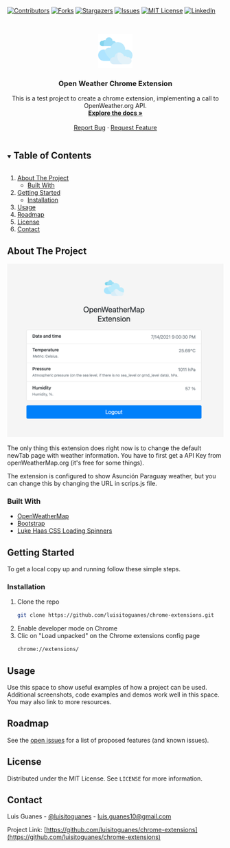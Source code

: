 [![Contributors][contributors-shield]][contributors-url]
[![Forks][forks-shield]][forks-url]
[![Stargazers][stars-shield]][stars-url]
[![Issues][issues-shield]][issues-url]
[![MIT License][license-shield]][license-url]
[![LinkedIn][linkedin-shield]][linkedin-url]

<br />
<p align="center">
  <a href="https://github.com/luisitoguanes/chrome-extensions">
    <img src="images/cloud128.png" alt="Logo" width="80" height="80">
  </a>

  <h3 align="center">Open Weather Chrome Extension</h3>

  <p align="center">
    This is a test project to create a chrome extension, implementing a call to OpenWeather.org API.
    <br />
    <a href="https://github.com/luisitoguanes/chrome-extensions"><strong>Explore the docs »</strong></a>
    <br />
    <br />
    <a href="https://github.com/luisitoguanes/chrome-extensions/issues">Report Bug</a>
    ·
    <a href="https://github.com/luisitoguanes/chrome-extensions/issues">Request Feature</a>
  </p>
</p>



<!-- TABLE OF CONTENTS -->
<details open="open">
  <summary><h2 style="display: inline-block">Table of Contents</h2></summary>
  <ol>
    <li>
      <a href="#about-the-project">About The Project</a>
      <ul>
        <li><a href="#built-with">Built With</a></li>
      </ul>
    </li>
    <li>
      <a href="#getting-started">Getting Started</a>
      <ul>
        <li><a href="#installation">Installation</a></li>
      </ul>
    </li>
    <li><a href="#usage">Usage</a></li>
    <li><a href="#roadmap">Roadmap</a></li>
    <li><a href="#license">License</a></li>
    <li><a href="#contact">Contact</a></li>
  </ol>
</details>



<!-- ABOUT THE PROJECT -->
## About The Project

<img src="images/extension-working.png" alt="Logo" >

The only thing this extension does right now is to change the default newTab page with weather information. You have to first get a API Key from openWeatherMap.org (it's free for some things).

The extension is configured to show Asunción Paraguay weather, but you can change this by changing the URL in scrips.js file.

### Built With
* [OpenWeatherMap](https://openweathermap.org/)
* [Bootstrap](https://getbootstrap.com/)
* [Luke Haas CSS Loading Spinners](https://projects.lukehaas.me/css-loaders/)



<!-- GETTING STARTED -->
## Getting Started

To get a local copy up and running follow these simple steps.
### Installation

1. Clone the repo
   ```sh
   git clone https://github.com/luisitoguanes/chrome-extensions.git
   ```
2. Enable developer mode on Chrome
3. Clic on "Load unpacked" on the Chrome extensions config page
   ```sh
   chrome://extensions/
   ```



<!-- USAGE EXAMPLES -->
## Usage

Use this space to show useful examples of how a project can be used. Additional screenshots, code examples and demos work well in this space. You may also link to more resources.


<!-- ROADMAP -->
## Roadmap

See the [open issues](https://github.com/luisitoguanes/chrome-extensions/issues) for a list of proposed features (and known issues).



<!-- LICENSE -->
## License

Distributed under the MIT License. See `LICENSE` for more information.



<!-- CONTACT -->
## Contact

Luis Guanes - [@luisitoguanes](https://twitter.com/luisitoguanes) - luis.guanes10@gmail.com

Project Link: [https://github.com/luisitoguanes/chrome-extensions](https://github.com/luisitoguanes/chrome-extensions)

<!-- MARKDOWN LINKS & IMAGES -->
<!-- https://www.markdownguide.org/basic-syntax/#reference-style-links -->
[contributors-shield]: https://img.shields.io/github/contributors/luisitoguanes/chrome-extensions.svg
[contributors-url]: https://github.com/luisitoguanes/chrome-extensions/graphs/contributors
[forks-shield]: https://img.shields.io/github/forks/luisitoguanes/chrome-extensions.svg
[forks-url]: https://github.com/luisitoguanes/chrome-extensions/network/members
[stars-shield]: https://img.shields.io/github/stars/luisitoguanes/chrome-extensions.svg
[stars-url]: https://github.com/luisitoguanes/chrome-extensions/stargazers
[issues-shield]: https://img.shields.io/github/issues/luisitoguanes/chrome-extensions.svg
[issues-url]: https://github.com/luisitoguanes/chrome-extensions/issues
[license-shield]: https://img.shields.io/github/license/luisitoguanes/chrome-extensions.svg
[license-url]: https://github.com/luisitoguanes/chrome-extensions/blob/main/LICENSE
[linkedin-shield]: https://img.shields.io/badge/-LinkedIn-black.svg?logo=linkedin&colorB=555
[linkedin-url]: https://www.linkedin.com/in/luis-guanes-73a11160/
